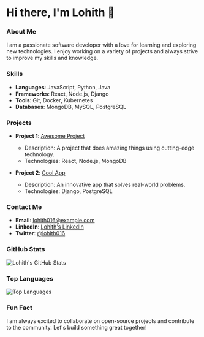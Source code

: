 # Hi there, I'm Lohith 👋

### About Me

I am a passionate software developer with a love for learning and exploring new technologies. I enjoy working on a variety of projects and always strive to improve my skills and knowledge.

### Skills

- **Languages**: JavaScript, Python, Java
- **Frameworks**: React, Node.js, Django
- **Tools**: Git, Docker, Kubernetes
- **Databases**: MongoDB, MySQL, PostgreSQL

### Projects

- **Project 1**: [Awesome Project](https://github.com/Lohith016/awesome-project)
  - Description: A project that does amazing things using cutting-edge technology.
  - Technologies: React, Node.js, MongoDB

- **Project 2**: [Cool App](https://github.com/Lohith016/cool-app)
  - Description: An innovative app that solves real-world problems.
  - Technologies: Django, PostgreSQL

### Contact Me

- **Email**: [lohith016@example.com](mailto:lohith016@example.com)
- **LinkedIn**: [Lohith's LinkedIn](https://www.linkedin.com/in/lohith016)
- **Twitter**: [@lohith016](https://twitter.com/lohith016)

### GitHub Stats

![Lohith's GitHub Stats](https://github-readme-stats.vercel.app/api?username=Lohith016&show_icons=true&theme=radical)

### Top Languages

![Top Languages](https://github-readme-stats.vercel.app/api/top-langs/?username=Lohith016&layout=compact&theme=radical)

### Fun Fact

I am always excited to collaborate on open-source projects and contribute to the community. Let's build something great together!
